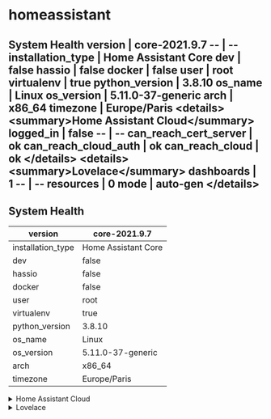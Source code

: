 # homeassistant
## System Health  version | core-2021.9.7 -- | -- installation_type | Home Assistant Core dev | false hassio | false docker | false user | root virtualenv | true python_version | 3.8.10 os_name | Linux os_version | 5.11.0-37-generic arch | x86_64 timezone | Europe/Paris  &lt;details>&lt;summary>Home Assistant Cloud&lt;/summary>  logged_in | false -- | -- can_reach_cert_server | ok can_reach_cloud_auth | ok can_reach_cloud | ok  &lt;/details>  &lt;details>&lt;summary>Lovelace&lt;/summary>  dashboards | 1 -- | -- resources | 0 mode | auto-gen  &lt;/details>
## System Health

version | core-2021.9.7
-- | --
installation_type | Home Assistant Core
dev | false
hassio | false
docker | false
user | root
virtualenv | true
python_version | 3.8.10
os_name | Linux
os_version | 5.11.0-37-generic
arch | x86_64
timezone | Europe/Paris

<details><summary>Home Assistant Cloud</summary>

logged_in | false
-- | --
can_reach_cert_server | ok
can_reach_cloud_auth | ok
can_reach_cloud | ok

</details>

<details><summary>Lovelace</summary>

dashboards | 1
-- | --
resources | 0
mode | auto-gen

</details>
